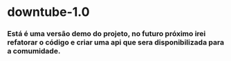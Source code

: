 # downtube-1.0

<h3>Está é uma versão demo do projeto, no futuro próximo irei refatorar o código e criar uma api que sera disponibilizada para a comumidade. </h3>

